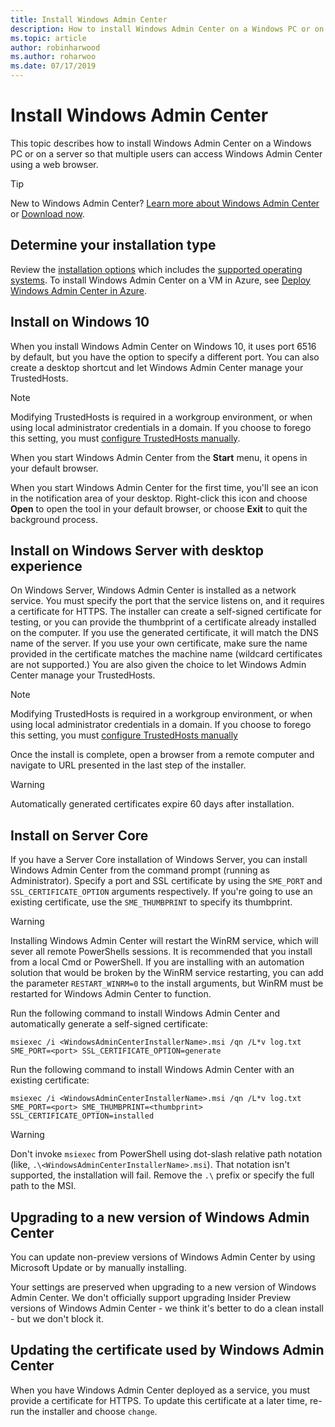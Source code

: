 ```yaml
---
title: Install Windows Admin Center
description: How to install Windows Admin Center on a Windows PC or on a server so that multiple users can access Windows Admin Center using a web browser.
ms.topic: article
author: robinharwood
ms.author: roharwoo
ms.date: 07/17/2019
---
```

# Install Windows Admin Center

This topic describes how to install Windows Admin Center on a Windows PC or on a server so that multiple users can access Windows Admin Center using a web browser.

> [!Tip]
> New to Windows Admin Center?
> [Learn more about Windows Admin Center](../overview.md) or [Download now](../overview.md).

## Determine your installation type

Review the [installation options](../plan/installation-options.md) which includes the [supported operating systems](../plan/installation-options.md#installation-supported-operating-systems). To install Windows Admin Center on a VM in Azure, see [Deploy Windows Admin Center in Azure](../azure/deploy-wac-in-azure.md).

## Install on Windows 10

When you install Windows Admin Center on Windows 10, it uses port 6516 by default, but you have the option to specify a different port. You can also create a desktop shortcut and let Windows Admin Center manage your TrustedHosts.

> [!NOTE]
> Modifying TrustedHosts is required in a workgroup environment, or when using local administrator credentials in a domain. If you choose to forego this setting, you must [configure TrustedHosts manually](../support/troubleshooting.md#configure-trustedhosts).

When you start Windows Admin Center from the **Start** menu, it opens in your default browser.

When you start Windows Admin Center for the first time, you'll see an icon in the notification area of your desktop. Right-click this icon and choose **Open** to open the tool in your default browser, or choose **Exit** to quit the background process.

## Install on Windows Server with desktop experience

On Windows Server, Windows Admin Center is installed as a network service. You must specify the port that the service listens on, and it requires a certificate for HTTPS. The installer can create a self-signed certificate for testing, or you can provide the thumbprint of a certificate already installed on the computer. If you use the generated certificate, it will match the DNS name of the server. If you use your own certificate, make sure the name provided in the certificate matches the machine name (wildcard certificates are not supported.) You are also given the choice to let Windows Admin Center manage your TrustedHosts.

> [!NOTE]
> Modifying TrustedHosts is required in a workgroup environment, or when using local administrator credentials in a domain. If you choose to forego this setting, you must [configure TrustedHosts manually](../support/troubleshooting.md#configure-trustedhosts)

Once the install is complete, open a browser from a remote computer and navigate to URL presented in the last step of the installer.

> [!WARNING]
> Automatically generated certificates expire 60 days after installation.

## Install on Server Core

If you have a Server Core installation of Windows Server, you can install Windows Admin Center from the command prompt (running as Administrator). Specify a port and SSL certificate by using the `SME_PORT` and `SSL_CERTIFICATE_OPTION` arguments respectively. If you're going to use an existing certificate, use the `SME_THUMBPRINT` to specify its thumbprint.

> [!WARNING]
> Installing Windows Admin Center will restart the WinRM service, which will sever all remote PowerShells sessions. It is recommended that you install from a local Cmd or PowerShell. If you are installing with an automation solution that would be broken by the WinRM service restarting, you can add the parameter ```RESTART_WINRM=0``` to the install arguments, but WinRM must be restarted for Windows Admin Center to function.

Run the following command to install Windows Admin Center and automatically generate a self-signed certificate:

```
msiexec /i <WindowsAdminCenterInstallerName>.msi /qn /L*v log.txt SME_PORT=<port> SSL_CERTIFICATE_OPTION=generate
```

Run the following command to install Windows Admin Center with an existing certificate:

```
msiexec /i <WindowsAdminCenterInstallerName>.msi /qn /L*v log.txt SME_PORT=<port> SME_THUMBPRINT=<thumbprint> SSL_CERTIFICATE_OPTION=installed
```

> [!WARNING]
> Don't invoke `msiexec` from PowerShell using dot-slash relative path notation (like,  `.\<WindowsAdminCenterInstallerName>.msi`). That notation isn't supported, the installation will fail. Remove the `.\` prefix or specify the full path to the MSI.

## Upgrading to a new version of Windows Admin Center

You can update non-preview versions of Windows Admin Center by using Microsoft Update or by manually installing.

Your settings are preserved when upgrading to a new version of Windows Admin Center. We don't officially support upgrading Insider Preview versions of Windows Admin Center - we think it's better to do a clean install - but we don't block it.

## Updating the certificate used by Windows Admin Center

When you have Windows Admin Center deployed as a service, you must provide a certificate for HTTPS. To update this certificate at a later time, re-run the installer and choose ```change```.
